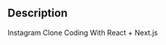 ## Description

Instagram Clone Coding With React + Next.js

<!-- ## Environment

## Prerequisite

##  -->